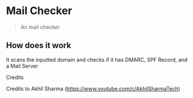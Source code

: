 # Mail Checker
> An mail checker

## How does it work
It scans the inputted domain and checks if it has
DMARC, SPF Record, and a Mail Server

Credits

Credits to Akhil Sharma (https://www.youtube.com/c/AkhilSharmaTech)
